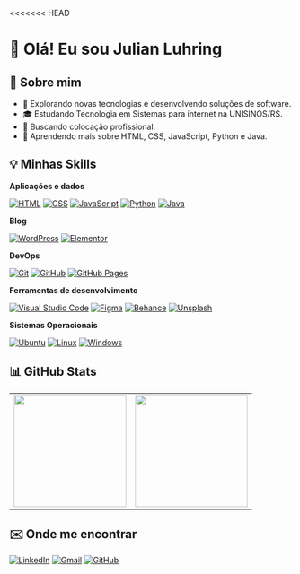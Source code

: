 <<<<<<< HEAD

# 🙋 Olá! Eu sou Julian Luhring

## 📝 Sobre mim

- 🤔 Explorando novas tecnologias e desenvolvendo soluções de software.
- 🎓 Estudando Tecnologia em Sistemas para internet na UNISINOS/RS.
- 💼 Buscando colocação profissional.
- 🌱 Aprendendo mais sobre HTML, CSS, JavaScript, Python e Java.

## 💡 Minhas Skills

**Aplicações e dados**

[![HTML](https://img.shields.io/badge/HTML-%23E34F26.svg?logo=html5&logoColor=white)](#)
[![CSS](https://img.shields.io/badge/CSS-639?logo=css&logoColor=fff)](#)
[![JavaScript](https://img.shields.io/badge/JavaScript-F7DF1E?logo=javascript&logoColor=000)](#)
[![Python](https://img.shields.io/badge/Python-3776AB?logo=python&logoColor=fff)](#)
[![Java](https://img.shields.io/badge/Java-%23ED8B00.svg?logo=openjdk&logoColor=white)](#)

**Blog**

[![WordPress](https://img.shields.io/badge/WordPress-%2321759B.svg?logo=wordpress&logoColor=white)](#)
[![Elementor](https://img.shields.io/badge/Elementor-900090?logo=elementor&logoColor=white)](#)

**DevOps**

[![Git](https://img.shields.io/badge/Git-F05032?logo=git&logoColor=fff)](#)
[![GitHub](https://img.shields.io/badge/GitHub-%23121011.svg?logo=github&logoColor=white)](#)
[![GitHub Pages](https://img.shields.io/badge/GitHub%20Pages-121013?logo=github&logoColor=white)](#)

**Ferramentas de desenvolvimento**

[![Visual Studio Code](https://custom-icon-badges.demolab.com/badge/Visual%20Studio%20Code-0078d7.svg?logo=vsc&logoColor=white)](#)
[![Figma](https://img.shields.io/badge/Figma-F24E1E?logo=figma&logoColor=white)](#)
[![Behance](https://img.shields.io/badge/Behance-0054F7?logo=behance&logoColor=white)](#)
[![Unsplash](https://img.shields.io/badge/Unsplash-000000?logo=Unsplash&logoColor=white)](#)

**Sistemas Operacionais**

[![Ubuntu](https://img.shields.io/badge/Ubuntu-E95420?logo=ubuntu&logoColor=white)](#)
[![Linux](https://img.shields.io/badge/Linux-FCC624?logo=linux&logoColor=black)](#)
[![Windows](https://custom-icon-badges.demolab.com/badge/Windows-0078D6?logo=windows11&logoColor=white)](#)

## 📊 GitHub Stats

<table>
    <tr>
        <td>
            <img height="200em" src="https://github-readme-stats.vercel.app/api?username=luhring-julian&show_icons=true&theme=dracula&show=reviews,discussions_started,discussions_answered,prs_merged&count_private=true"/>
        </td>
        <td>
            <img height="200em" src="https://github-readme-stats.vercel.app/api/top-langs/?username=luhring-julian&langs_count=7&theme=dracula"/>
        </td>
    </tr>
</table>

## ✉️ Onde me encontrar

[![LinkedIn](https://custom-icon-badges.demolab.com/badge/LinkedIn-0A66C2?logo=linkedin-white&logoColor=fff)](https://www.linkedin.com/in/julianluhring)
[![Gmail](https://img.shields.io/badge/Gmail-D14836?logo=gmail&logoColor=white)](mailto:luhring.julian@gmail.com)
[![GitHub](https://img.shields.io/github/followers/luhring-julian?label=follow&style=social)](https://github.com/luhring-julian)

<!-- ## Atualizações

- 07/10/2025: Atualização completa do arquivo.
- [Data]: Adicionado novo projeto [Nome do projeto].
- [Data]: Atualizado com novas habilidades. -->
